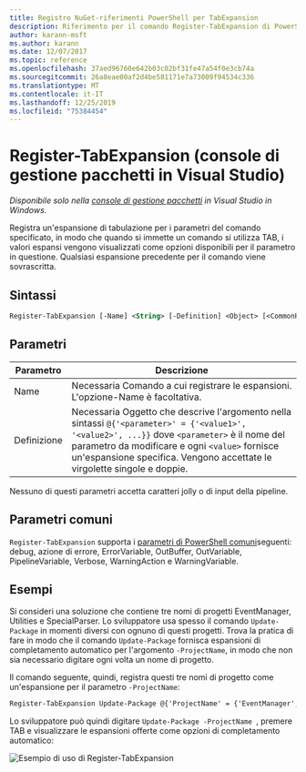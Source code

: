 ```yaml
---
title: Registro NuGet-riferimenti PowerShell per TabExpansion
description: Riferimento per il comando Register-TabExpansion di PowerShell nella console di gestione pacchetti NuGet in Visual Studio.
author: karann-msft
ms.author: karann
ms.date: 12/07/2017
ms.topic: reference
ms.openlocfilehash: 37aed96760e642b03c02bf31fe47a54f0e3cb74a
ms.sourcegitcommit: 26a8eae00af2d4be581171e7a73009f94534c336
ms.translationtype: MT
ms.contentlocale: it-IT
ms.lasthandoff: 12/25/2019
ms.locfileid: "75384454"
---
```

# <a name="register-tabexpansion-package-manager-console-in-visual-studio"></a>Register-TabExpansion (console di gestione pacchetti in Visual Studio)

*Disponibile solo nella [console di gestione pacchetti](../../consume-packages/install-use-packages-powershell.md) in Visual Studio in Windows.*

Registra un'espansione di tabulazione per i parametri del comando specificato, in modo che quando si immette un comando si utilizza TAB, i valori espansi vengono visualizzati come opzioni disponibili per il parametro in questione. Qualsiasi espansione precedente per il comando viene sovrascritta.

## <a name="syntax"></a>Sintassi

```ps
Register-TabExpansion [-Name] <String> [-Definition] <Object> [<CommonParameters>]
```

## <a name="parameters"></a>Parametri

| Parametro | Descrizione |
| --- | --- |
| Name | Necessaria Comando a cui registrare le espansioni. L'opzione-Name è facoltativa. |
| Definizione | Necessaria Oggetto che descrive l'argomento nella sintassi `@{'<parameter>' = {'<value1>', '<value2>', ...}}` dove `<parameter>` è il nome del parametro da modificare e ogni `<value>` fornisce un'espansione specifica. Vengono accettate le virgolette singole e doppie. |

Nessuno di questi parametri accetta caratteri jolly o di input della pipeline.

## <a name="common-parameters"></a>Parametri comuni

`Register-TabExpansion` supporta i [parametri di PowerShell comuni](https://go.microsoft.com/fwlink/?LinkID=113216)seguenti: debug, azione di errore, ErrorVariable, OutBuffer, OutVariable, PipelineVariable, Verbose, WarningAction e WarningVariable.

## <a name="examples"></a>Esempi

Si consideri una soluzione che contiene tre nomi di progetti EventManager, Utilities e SpecialParser. Lo sviluppatore usa spesso il comando `Update-Package` in momenti diversi con ognuno di questi progetti. Trova la pratica di fare in modo che il comando `Update-Package` fornisca espansioni di completamento automatico per l'argomento `-ProjectName`, in modo che non sia necessario digitare ogni volta un nome di progetto. 

Il comando seguente, quindi, registra questi tre nomi di progetto come un'espansione per il parametro `-ProjectName`:

```ps
Register-TabExpansion Update-Package @{'ProjectName' = {'EventManager', 'Utilities', 'SpecialParser'}}    
```

Lo sviluppatore può quindi digitare `Update-Package -ProjectName `, premere TAB e visualizzare le espansioni offerte come opzioni di completamento automatico:

![Esempio di uso di Register-TabExpansion](media/Register-TabExpansion-Example.png)
